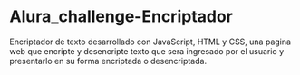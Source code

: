 # Alura_challenge-Encriptador
Encriptador de texto desarrollado con JavaScript, HTML y CSS, una pagina web que encripte y desencripte texto que sera ingresado por el usuario y presentarlo en su forma encriptada o desencriptada.
